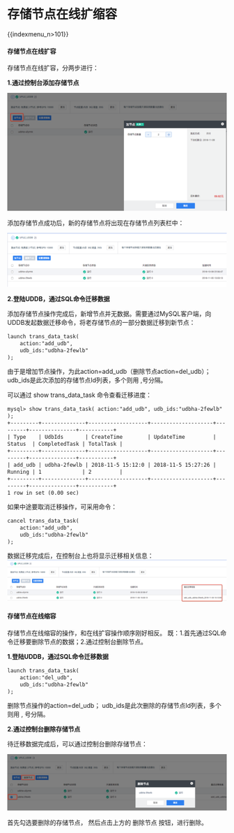 # 存储节点在线扩缩容

{{indexmenu_n>101}}

#### 存储节点在线扩容
存储节点在线扩容，分两步进行：

**1.通过控制台添加存储节点**

![image](/images/uddb08.png)

添加存储节点成功后，新的存储节点将出现在存储节点列表栏中：

![image](/images/uddb09.png)

**2.登陆UDDB，通过SQL命令迁移数据**

添加存储节点操作完成后，新增节点并无数据。需要通过MySQL客户端，向UDDB发起数据迁移命令，将老存储节点的一部分数据迁移到新节点：
```
launch trans_data_task(
	action:"add_udb",
	udb_ids:"udbha-2fewlb"
);
```
由于是增加节点操作，为此action=add_udb（删除节点action=del_udb）； udb_ids是此次添加的存储节点Id列表，多个则用 ,号分隔。

可以通过 show trans_data_task 命令查看迁移进度：
```
mysql> show trans_data_task( action:"add_udb", udb_ids:"udbha-2fewlb" );
+---------+--------------+-------------------+--------------------+---------+---------------+-----------+
| Type    | UdbIds       | CreateTime        | UpdateTime         | Status  | CompletedTask | TotalTask |
+---------+--------------+-------------------+--------------------+---------+---------------+-----------+
| add_udb | udbha-2fewlb | 2018-11-5 15:12:0 | 2018-11-5 15:27:26 | Running | 1             | 2         |
+---------+--------------+-------------------+--------------------+---------+---------------+-----------+
1 row in set (0.00 sec)
```
如果中途要取消迁移操作，可采用命令：
```
cancel trans_data_task(
	action:"add_udb",
	udb_ids:"udbha-2fewlb"
);
```
数据迁移完成后，在控制台上也将显示迁移相关信息： 
![image](/images/uddb10.png)

#### 存储节点在线缩容

存储节点在线缩容的操作，和在线扩容操作顺序刚好相反。 既：1.首先通过SQL命令迁移要删除节点的数据；2.通过控制台删除节点。

**1.登陆UDDB，通过SQL命令迁移数据**
```
launch trans_data_task(
	action:"del_udb",
	udb_ids:"udbha-2fewlb"
);
```
删除节点操作的action=del_udb； udb_ids是此次删除的存储节点Id列表，多个则用 , 号分隔。

**2.通过控制台删除存储节点**

待迁移数据完成后，可以通过控制台删除存储节点：

![image](/images/uddb11.png)

首先勾选要删除的存储节点， 然后点击上方的 删除节点 按钮，进行删除。
